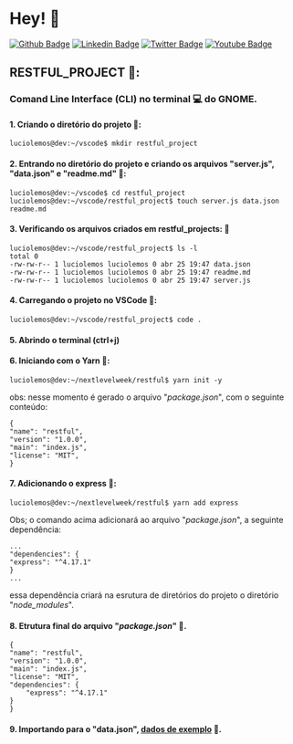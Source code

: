 # Hey! 👤

[![Github Badge](https://img.shields.io/badge/-Github-000?style=flat-square&logo=Github&logoColor=white&link=https://github.com/luciolemos)](https://github.com/luciolemos)
[![Linkedin Badge](https://img.shields.io/badge/-LinkedIn-blue?style=flat-square&logo=Linkedin&logoColor=white&link=https://www.linkedin.com/in/lucio-lemos-a550441a1/)](https://www.linkedin.com/in/lucio-lemos-a550441a1/)
[![Twitter Badge](https://img.shields.io/badge/-Twitter-1ca0f1?style=flat-square&labelColor=1ca0f1&logo=twitter&logoColor=white&link=https://twitter.com/lucciolemos)](https://twitter.com/lucciolemos)
[![Youtube Badge](https://img.shields.io/badge/-YouTube-ff0000?style=flat-square&labelColor=ff0000&logo=youtube&logoColor=white&link=https://studio.youtube.com/channel/UCrNM1nr2nw0lSqMD10m6rLw)](#)

## RESTFUL_PROJECT 📌: 
### Comand Line Interface (CLI) no terminal 💻 do GNOME.
#### 1. Criando o diretório do projeto 📙:
    luciolemos@dev:~/vscode$ mkdir restful_project

#### 2. Entrando no diretório do projeto e criando os arquivos "server.js", "data.json" e "readme.md" 📙:
    luciolemos@dev:~/vscode$ cd restful_project
    luciolemos@dev:~/vscode/restful_project$ touch server.js data.json readme.md

#### 3. Verificando os arquivos criados em restful_projects: 📙
    luciolemos@dev:~/vscode/restful_project$ ls -l
    total 0
    -rw-rw-r-- 1 luciolemos luciolemos 0 abr 25 19:47 data.json
    -rw-rw-r-- 1 luciolemos luciolemos 0 abr 25 19:47 readme.md
    -rw-rw-r-- 1 luciolemos luciolemos 0 abr 25 19:47 server.js

#### 4. Carregando o projeto no VSCode 📙:
    luciolemos@dev:~/vscode/restful_project$ code .

#### 5. Abrindo o terminal (ctrl+j)

#### 6. Iniciando com o Yarn 📙:
    luciolemos@dev:~/nextlevelweek/restful$ yarn init -y
obs: nesse momento é gerado o arquivo "_package.json_", com o seguinte conteúdo: 
    
    {
    "name": "restful",
    "version": "1.0.0",
    "main": "index.js",
    "license": "MIT",                             
    }
#### 7. Adicionando o express 📙:
    luciolemos@dev:~/nextlevelweek/restful$ yarn add express
Obs; o comando acima adicionará ao arquivo "_package.json_", a seguinte dependência:

    ...
    "dependencies": {
    "express": "^4.17.1"
    }
    ...
essa dependência criará na esrutura de diretórios do projeto o diretório "_node_modules_".

#### 8. Etrutura final do arquivo "_package.json_" 📙.
    {
    "name": "restful",
    "version": "1.0.0",
    "main": "index.js",
    "license": "MIT",
    "dependencies": {
        "express": "^4.17.1"
    }
    }

#### 9. Importando para o "data.json", [dados de exemplo](https://jsonplaceholder.typicode.com/users) 📙.


